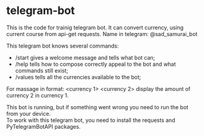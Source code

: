 # telegram-bot
This is the code for trainig telegram bot. It can convert currency, using current course from api-get requests.
Name in telegram: @sad_samurai_bot

This telegram bot knows several commands:
<ul>
<li>/start gives a welcome message and tells what bot can;  </li>
<li>/help tells how to compose correctly appeal to the bot and what commands still exist;  </li>
<li> /values tells all the currencies available to the bot; </li>
</ul> 
  
For massage in format: <currency 1> <currency 2> <amount> display the amount of currency 2 in currency 1.  
  
This bot is running, but if something went wrong you need to run the bot from your device.  
To work with this telegram bot, you need to install the requests and PyTelegramBotAPI packages.
